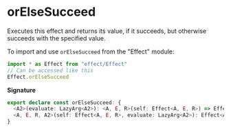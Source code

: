 # orElseSucceed

Executes this effect and returns its value, if it succeeds, but
otherwise succeeds with the specified value.

To import and use `orElseSucceed` from the "Effect" module:

```ts
import * as Effect from "effect/Effect"
// Can be accessed like this
Effect.orElseSucceed
```

**Signature**

```ts
export declare const orElseSucceed: {
  <A2>(evaluate: LazyArg<A2>): <A, E, R>(self: Effect<A, E, R>) => Effect<A2 | A, never, R>
  <A, E, R, A2>(self: Effect<A, E, R>, evaluate: LazyArg<A2>): Effect<A | A2, never, R>
}
```
